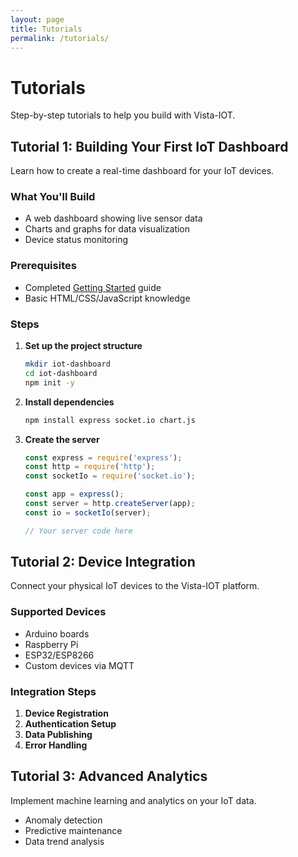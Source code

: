 ```yaml
---
layout: page
title: Tutorials
permalink: /tutorials/
---
```


# Tutorials

Step-by-step tutorials to help you build with Vista-IOT.

## Tutorial 1: Building Your First IoT Dashboard

Learn how to create a real-time dashboard for your IoT devices.

### What You'll Build
- A web dashboard showing live sensor data
- Charts and graphs for data visualization
- Device status monitoring

### Prerequisites
- Completed [Getting Started](getting-started) guide
- Basic HTML/CSS/JavaScript knowledge

### Steps

1. **Set up the project structure**
   ```bash
   mkdir iot-dashboard
   cd iot-dashboard
   npm init -y
   ```

2. **Install dependencies**
   ```bash
   npm install express socket.io chart.js
   ```

3. **Create the server**
   ```javascript
   const express = require('express');
   const http = require('http');
   const socketIo = require('socket.io');
   
   const app = express();
   const server = http.createServer(app);
   const io = socketIo(server);
   
   // Your server code here
   ```

## Tutorial 2: Device Integration

Connect your physical IoT devices to the Vista-IOT platform.

### Supported Devices
- Arduino boards
- Raspberry Pi
- ESP32/ESP8266
- Custom devices via MQTT

### Integration Steps

1. **Device Registration**
2. **Authentication Setup**
3. **Data Publishing**
4. **Error Handling**

## Tutorial 3: Advanced Analytics

Implement machine learning and analytics on your IoT data.

- Anomaly detection
- Predictive maintenance
- Data trend analysis

